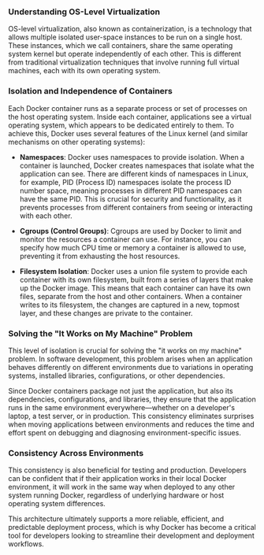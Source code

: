 ﻿### Understanding OS-Level Virtualization

OS-level virtualization, also known as containerization, is a technology that allows multiple isolated user-space instances to be run on a single host. These instances, which we call containers, share the same operating system kernel but operate independently of each other. This is different from traditional virtualization techniques that involve running full virtual machines, each with its own operating system.

### Isolation and Independence of Containers

Each Docker container runs as a separate process or set of processes on the host operating system. Inside each container, applications see a virtual operating system, which appears to be dedicated entirely to them. To achieve this, Docker uses several features of the Linux kernel (and similar mechanisms on other operating systems):

- **Namespaces**: Docker uses namespaces to provide isolation. When a container is launched, Docker creates namespaces that isolate what the application can see. There are different kinds of namespaces in Linux, for example, PID (Process ID) namespaces isolate the process ID number space, meaning processes in different PID namespaces can have the same PID. This is crucial for security and functionality, as it prevents processes from different containers from seeing or interacting with each other.

- **Cgroups (Control Groups)**: Cgroups are used by Docker to limit and monitor the resources a container can use. For instance, you can specify how much CPU time or memory a container is allowed to use, preventing it from exhausting the host resources.

- **Filesystem Isolation**: Docker uses a union file system to provide each container with its own filesystem, built from a series of layers that make up the Docker image. This means that each container can have its own files, separate from the host and other containers. When a container writes to its filesystem, the changes are captured in a new, topmost layer, and these changes are private to the container.

### Solving the "It Works on My Machine" Problem

This level of isolation is crucial for solving the "it works on my machine" problem. In software development, this problem arises when an application behaves differently on different environments due to variations in operating systems, installed libraries, configurations, or other dependencies.

Since Docker containers package not just the application, but also its dependencies, configurations, and libraries, they ensure that the application runs in the same environment everywhere—whether on a developer's laptop, a test server, or in production. This consistency eliminates surprises when moving applications between environments and reduces the time and effort spent on debugging and diagnosing environment-specific issues.

### Consistency Across Environments

This consistency is also beneficial for testing and production. Developers can be confident that if their application works in their local Docker environment, it will work in the same way when deployed to any other system running Docker, regardless of underlying hardware or host operating system differences.

This architecture ultimately supports a more reliable, efficient, and predictable deployment process, which is why Docker has become a critical tool for developers looking to streamline their development and deployment workflows.